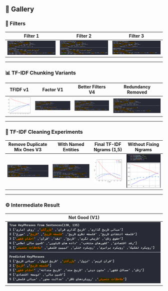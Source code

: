 ## 📸 Gallery

### 🧪 Filters
| Filter 1 | Filter 2 | Filter 3 |
|-----------|-----------|-----------|
| ![Filter1](Gallery/Filter1.png) | ![Filter2](Gallery/Filter2.png) | ![Filter3](Gallery/Filter3.png) |

---

### 📊 TF-IDF Chunking Variants
| TFIDF v1 | Factor V1 | Better Filters V4 | Redundancy Removed |
|-----------|------------|-------------------|--------------------|
| ![TFIDF_v1](Gallery/TFIDF_v1.png) | ![TFIDF_factor_V1](Gallery/TFIDF_chunking_factor_V1.png) | ![TFIDF_Better_filters_V4](Gallery/TFIDF_chunking_factor_Better_filters_V4.png) | ![TFIDF_Redundancy_removed](Gallery/TFIDF_chunking_V2_redundancy_removed.png) |

---

### 🧹 TF-IDF Cleaning Experiments
| Remove Duplicate Mix Ones V3 | With Named Entities | Final TF-IDF Ngrams (1,5) | Without Fixing Ngrams |
|-------------------------------|--------------------|----------------------------|------------------------|
| ![Remove Duplicates](Gallery/TF_IDF_chunking_remove_duplicate_mix_ones_V3.png) | ![With NE](Gallery/With_NE.png) | ![Final Ngrams](Gallery/final_tfidf_ngrams_1_5.png) | ![Without Fixing](Gallery/without_fixing_ngrams.png) |

---

### ⚙️ Intermediate Result
| Not Good (V1) |
|---------------|
| ![Not good 1](Gallery/Not_good1.png) |
